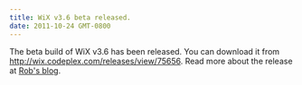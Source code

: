 ```yaml
---
title: WiX v3.6 beta released.
date: 2011-10-24 GMT-0800
---
```

The beta build of WiX v3.6 has been released. You can download it from <a href='http://wix.codeplex.com/releases/view/75656'>http://wix.codeplex.com/releases/view/75656</a>. Read more about the release at <a href='http://robmensching.com/blog/posts/2011/10/24/WiX-v3.6-Beta-released'>Rob's blog</a>.
